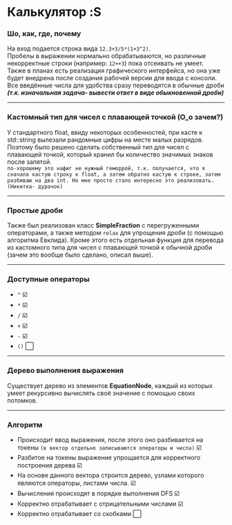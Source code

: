 # Калькулятор :S
### Шо, как, где, почему
На вход подается строка вида `12.3+3/5*(1+3^2)`.  
Пробелы в выражении нормально обрабатываются, но различные некорректные строки (например: `12++3`) пока отсеивать не умеет.  
Также в планах есть реализация графического интерфейса, но она уже будет внедрена после создания рабочей версии для ввода с консоли.  
Все введённые числа для удобства сразу переводятся в обычные дроби ***(т.к. изначальная задача- вывести ответ в виде обыкновенной дроби)***
***
### Кастомный тип для чисел с плавающей точкой (O_o зачем?)
У стандартного float, ввиду некоторых особенностей, при касте к std::string вылезали рандомные цифры на месте малых разрядов. Поэтому было решено сделать собственный тип для чисел с плавающей точкой, который хранил бы количество значимых знаков после запятой.  
`по-хорошему это нафиг не нужный геморрой, т.к. получается, что я сначала кастую строку к float, а затем обратно кастую к строке, затем разбиваю на два int. Но мне просто стало интересно это реализовать. (Никитка- дурачок)`
***
### Простые дроби
Также был реализован класс **SimpleFraction** с перегруженными операторами, а также методом `relax` для упрощения дроби (с помощью алгоритма Евклида). Кроме этого есть отдельная функция для перевода из кастомного типа для чисел с плавающей точкой к обычной дроби (зачем это вообще было сделано, описал выше).
***
### Доступные операторы
* `^` :ballot_box_with_check:
* `*` :ballot_box_with_check:
* `/` :ballot_box_with_check:
* `+` :ballot_box_with_check:
* `-` :ballot_box_with_check:
* `()` :white_large_square: 
***
### Дерево выполнения выражения
Существует дерево из элементов **EquationNode**, каждый из которых умеет рекурсивно вычислять своё значение с помощью своих потомков.
***
### Алгоритм
* Происходит ввод выражения, после этого оно разбивается на токены `(в вектор отдельно записываются операторы и числа)` :ballot_box_with_check:
* Разбитое на токены выражение упрощается для корректного построения дерева :ballot_box_with_check:
* На основе данного вектора строится дерево, узлами которого являются операторы, листами числа. :ballot_box_with_check:
* Вычисления происходят в порядке выполнения DFS :ballot_box_with_check:
* Корректно отрабатывает с отрицательными числами :ballot_box_with_check:
* Корректно отрабатывает со скобками :white_large_square:
